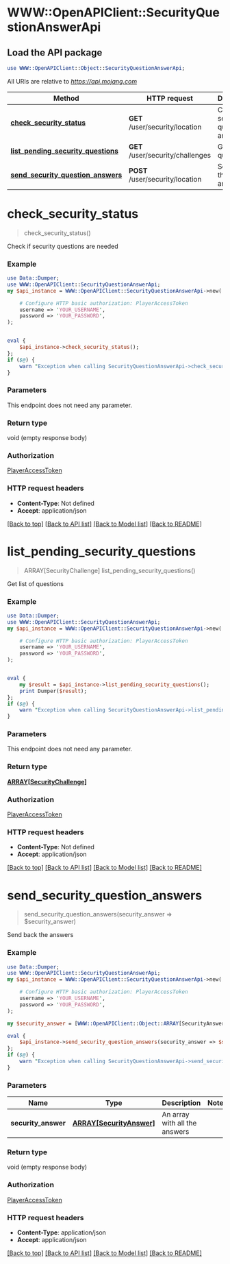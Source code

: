 # WWW::OpenAPIClient::SecurityQuestionAnswerApi

## Load the API package
```perl
use WWW::OpenAPIClient::Object::SecurityQuestionAnswerApi;
```

All URIs are relative to *https://api.mojang.com*

Method | HTTP request | Description
------------- | ------------- | -------------
[**check_security_status**](SecurityQuestionAnswerApi.md#check_security_status) | **GET** /user/security/location | Check if security questions are needed
[**list_pending_security_questions**](SecurityQuestionAnswerApi.md#list_pending_security_questions) | **GET** /user/security/challenges | Get list of questions
[**send_security_question_answers**](SecurityQuestionAnswerApi.md#send_security_question_answers) | **POST** /user/security/location | Send back the answers


# **check_security_status**
> check_security_status()

Check if security questions are needed

### Example 
```perl
use Data::Dumper;
use WWW::OpenAPIClient::SecurityQuestionAnswerApi;
my $api_instance = WWW::OpenAPIClient::SecurityQuestionAnswerApi->new(

    # Configure HTTP basic authorization: PlayerAccessToken
    username => 'YOUR_USERNAME',
    password => 'YOUR_PASSWORD',
);


eval { 
    $api_instance->check_security_status();
};
if ($@) {
    warn "Exception when calling SecurityQuestionAnswerApi->check_security_status: $@\n";
}
```

### Parameters
This endpoint does not need any parameter.

### Return type

void (empty response body)

### Authorization

[PlayerAccessToken](../README.md#PlayerAccessToken)

### HTTP request headers

 - **Content-Type**: Not defined
 - **Accept**: application/json

[[Back to top]](#) [[Back to API list]](../README.md#documentation-for-api-endpoints) [[Back to Model list]](../README.md#documentation-for-models) [[Back to README]](../README.md)

# **list_pending_security_questions**
> ARRAY[SecurityChallenge] list_pending_security_questions()

Get list of questions

### Example 
```perl
use Data::Dumper;
use WWW::OpenAPIClient::SecurityQuestionAnswerApi;
my $api_instance = WWW::OpenAPIClient::SecurityQuestionAnswerApi->new(

    # Configure HTTP basic authorization: PlayerAccessToken
    username => 'YOUR_USERNAME',
    password => 'YOUR_PASSWORD',
);


eval { 
    my $result = $api_instance->list_pending_security_questions();
    print Dumper($result);
};
if ($@) {
    warn "Exception when calling SecurityQuestionAnswerApi->list_pending_security_questions: $@\n";
}
```

### Parameters
This endpoint does not need any parameter.

### Return type

[**ARRAY[SecurityChallenge]**](SecurityChallenge.md)

### Authorization

[PlayerAccessToken](../README.md#PlayerAccessToken)

### HTTP request headers

 - **Content-Type**: Not defined
 - **Accept**: application/json

[[Back to top]](#) [[Back to API list]](../README.md#documentation-for-api-endpoints) [[Back to Model list]](../README.md#documentation-for-models) [[Back to README]](../README.md)

# **send_security_question_answers**
> send_security_question_answers(security_answer => $security_answer)

Send back the answers

### Example 
```perl
use Data::Dumper;
use WWW::OpenAPIClient::SecurityQuestionAnswerApi;
my $api_instance = WWW::OpenAPIClient::SecurityQuestionAnswerApi->new(

    # Configure HTTP basic authorization: PlayerAccessToken
    username => 'YOUR_USERNAME',
    password => 'YOUR_PASSWORD',
);

my $security_answer = [WWW::OpenAPIClient::Object::ARRAY[SecurityAnswer]->new()]; # ARRAY[SecurityAnswer] | An array with all the answers

eval { 
    $api_instance->send_security_question_answers(security_answer => $security_answer);
};
if ($@) {
    warn "Exception when calling SecurityQuestionAnswerApi->send_security_question_answers: $@\n";
}
```

### Parameters

Name | Type | Description  | Notes
------------- | ------------- | ------------- | -------------
 **security_answer** | [**ARRAY[SecurityAnswer]**](ARRAY.md)| An array with all the answers | 

### Return type

void (empty response body)

### Authorization

[PlayerAccessToken](../README.md#PlayerAccessToken)

### HTTP request headers

 - **Content-Type**: application/json
 - **Accept**: application/json

[[Back to top]](#) [[Back to API list]](../README.md#documentation-for-api-endpoints) [[Back to Model list]](../README.md#documentation-for-models) [[Back to README]](../README.md)

